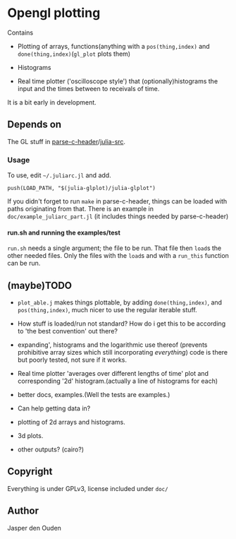
# Opengl plotting
Contains

* Plotting of arrays, functions(anything with a `pos(thing,index)` and
  `done(thing,index)`(`gl_plot` plots them)

* Histograms

* Real time plotter ('oscilloscope style') that (optionally)histograms the
  input and the times between to receivals of time.

It is a bit early in development.

## Depends on
The GL stuff in [parse-c-header](https://github.com/o-jasper/parse-c-header)/[julia-src](https://github.com/o-jasper/parse-c-header/tree/master/julia-src).

### Usage
To use, edit `~/.juliarc.jl` and add.

    push(LOAD_PATH, "$(julia-glplot)/julia-glplot")

If you didn't forget to run `make` in parse-c-header, things can be loaded
with paths originating from that. There is an example in 
`doc/example_juliarc_part.jl`
(it includes things needed by parse-c-header)

#### run.sh and running the examples/test
`run.sh` needs a single argument; the file to be run. That file then `load`s 
the other needed files. Only the files with the `load`s and with a `run_this`
function can be run.

## (maybe)TODO

* `plot_able.j` makes things plottable, by adding `done(thing,index)`, 
  and `pos(thing,index)`, much nicer to use the regular iterable stuff.

* How stuff is loaded/run not standard? How do i get this to be according to
  'the best convention' out there?

* expanding', histograms and the logarithmic use thereof
  (prevents prohibitive array sizes which still incorporating *everything*)
  code is there but poorly tested, not sure if it works.

* Real time plotter 'averages over different lengths of time' plot and
  corresponding '2d' histogram.(actually a line of histograms for each)

* better docs, examples.(Well the tests are examples.)

* Can help getting data in?

* plotting of 2d arrays and histograms. 

* 3d plots.

* other outputs? (cairo?)

## Copyright
Everything is under GPLv3, license included under `doc/`

## Author
Jasper den Ouden
